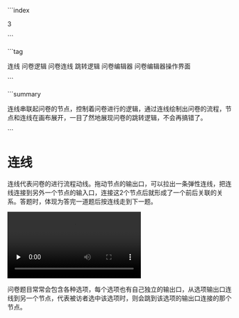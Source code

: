 \```index

3

\```

\```tag

连线 问卷逻辑 问卷连线 跳转逻辑 问卷编辑器 问卷编辑器操作界面

\```

\```summary

连线串联起问卷的节点，控制着问卷进行的逻辑，通过连线绘制出问卷的流程，节点和连线在画布展开，一目了然地展现问卷的跳转逻辑，不会再搞错了。

\```

# 连线

连线代表问卷的进行流程动线。拖动节点的输出口，可以拉出一条弹性连线，把连线连接到另外一个节点的输入口，连接这2个节点后就形成了一个前后关联的关系。答题时，体现为答完一道题后按连线走到下一题。

<video id="video" controls="" preload="none">
    <source id="mp4" src="https://media.choiceform.com/doc-help/zh-cn/design/layout/canvas/connect.mp4" type="video/mp4">
</video>

问卷题目常常会包含各种选项，每个选项也有自己独立的输出口，从选项输出口连线到另一个节点，代表被访者选中该选项时，则会跳到该选项的输出口连接的那个节点。
